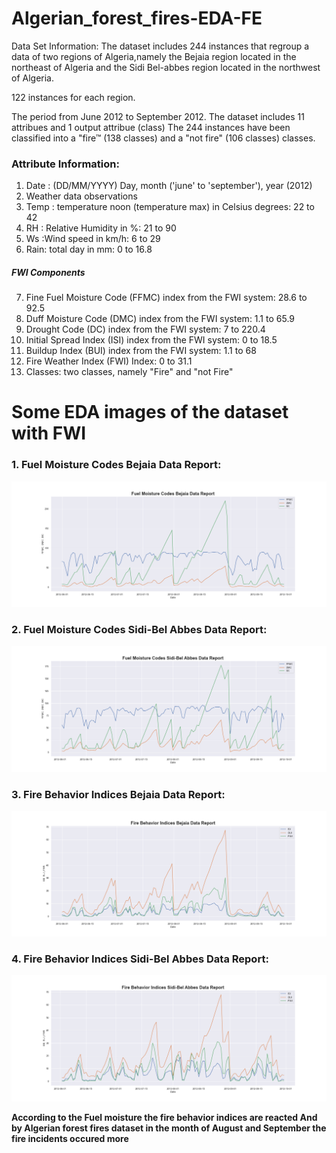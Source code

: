 # Algerian_forest_fires-EDA-FE

Data Set Information:
The dataset includes 244 instances that regroup a data of two regions of Algeria,namely the Bejaia region located in the northeast of Algeria and the Sidi Bel-abbes region located in the northwest of Algeria.

122 instances for each region.

The period from June 2012 to September 2012.
The dataset includes 11 attribues and 1 output attribue (class)
The 244 instances have been classified into a "fire™ (138 classes) and a "not fire" (106 classes) classes.
### Attribute Information:
  1. Date : (DD/MM/YYYY) Day, month ('june' to 'september'), year (2012)
  2. Weather data observations
  3. Temp : temperature noon (temperature max) in Celsius degrees: 22 to 42
  4. RH : Relative Humidity in %: 21 to 90
  5. Ws :Wind speed in km/h: 6 to 29
  6. Rain: total day in mm: 0 to 16.8
##### FWI Components
  7. Fine Fuel Moisture Code (FFMC) index from the FWI system: 28.6 to 92.5
  8. Duff Moisture Code (DMC) index from the FWI system: 1.1 to 65.9
  9. Drought Code (DC) index from the FWI system: 7 to 220.4
  10. Initial Spread Index (ISI) index from the FWI system: 0 to 18.5
  11. Buildup Index (BUI) index from the FWI system: 1.1 to 68
  12. Fire Weather Index (FWI) Index: 0 to 31.1
  13. Classes: two classes, namely "Fire" and "not Fire"

# Some EDA images of the dataset with FWI

### 1. Fuel Moisture Codes Bejaia Data Report:
![Fuel Moisture Codes Bejaia Data Report](https://github.com/sandeepbelamagi/Algerian_forest_fires-EDA-FE/blob/main/Fuel%20Moisture%20Codes%20Bejaia%20Data%20Report.png)

### 2. Fuel Moisture Codes Sidi-Bel Abbes Data Report:
![Fuel Moisture Codes Sidi-Bel Abbes Data Report](https://github.com/sandeepbelamagi/Algerian_forest_fires-EDA-FE/blob/main/Fuel%20Moisture%20Codes%20Sidi-Bel%20Abbes%20Data%20Report.png)

### 3. Fire Behavior Indices Bejaia Data Report:
![Fire Behavior Indices Bejaia Data Report](https://github.com/sandeepbelamagi/Algerian_forest_fires-EDA-FE/blob/main/Fire%20Behavior%20Indices%20Bejaia%20Data%20Report.png)

### 4. Fire Behavior Indices Sidi-Bel Abbes Data Report:
![Fire Behavior Indices Sidi-Bel Abbes Data Report](https://github.com/sandeepbelamagi/Algerian_forest_fires-EDA-FE/blob/main/Fire%20Behavior%20Indices%20Sidi-Bel%20Abbes%20Data%20Report.png)

**According to the Fuel moisture the fire behavior indices are reacted And by Algerian forest fires dataset in the month of August and September the fire incidents occured more**
